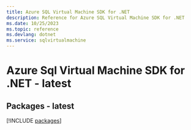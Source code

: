 ```yaml
---
title: Azure SQL Virtual Machine SDK for .NET
description: Reference for Azure SQL Virtual Machine SDK for .NET
ms.date: 10/25/2023
ms.topic: reference
ms.devlang: dotnet
ms.service: sqlvirtualmachine
---
```

# Azure Sql Virtual Machine SDK for .NET - latest
## Packages - latest
[!INCLUDE [packages](sql-virtual-machine-index.md)]